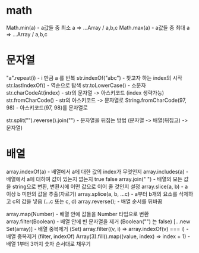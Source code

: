 # math

Math.min(a) - a값들 중 최소 a => ...Array / a,b,c
Math.max(a) - a값들 중 최대 a => ...Array / a,b,c

# 문자열

"a".repeat(i) - i 만큼 a 를 반복
str.indexOf("abc") - 찾고자 하는 index의 시작
str.lastIndexOf() - 역순으로 탐색
str.toLowerCase() - 소문자
str.charCodeAt(index) - str의 문자열 -> 아스키코드 (index 생략가능)
str.fromCharCode() - str의 아스키코드 -> 문자열로
String.fromCharCode(97, 98) - 아스키코드(97, 98)를 문자열로

str.split("").reverse().join("") - 문자열을 뒤집는 방법 (문자열 -> 배열(뒤집고) -> 문자열)

# 배열

array.indexOf(a) - 배열에서 a에 대한 값의 index가 무엇인지
array.includes(a) - 배열에서 a에 대하여 값이 있는지 없는지 true false
array.join(" ") - 배열의 모든 값을 string으로 변환, 변환시에 어떤 값으로 이어 줄 것인지 설정
array.slice(a, b) - a 이상 b 미만의 값을 추출(자르기)
array.splice(a, b, ...c) - a부터 b개의 요소를 삭제하고 c의 값을 넣음 (...c 또는 c, d)
array.reverse(); - 배열 순서를 뒤바꿈

array.map(Number) - 배열 안에 값들을 Number 타입으로 변환
array.filter(Boolean) - 배열 안에 빈 문자열을 제거 (Boolean("") 는 false)
[...new Set(array)] - 배열 중복제거 (Set)
array.filter((v, i) => array.indexOf(v) === i) - 배열 중복제거 (filter, indexOf)
Array(3).fill().map((value, index) => index + 1) - 배열 1부터 3까지 숫자 순서대로 채우기
